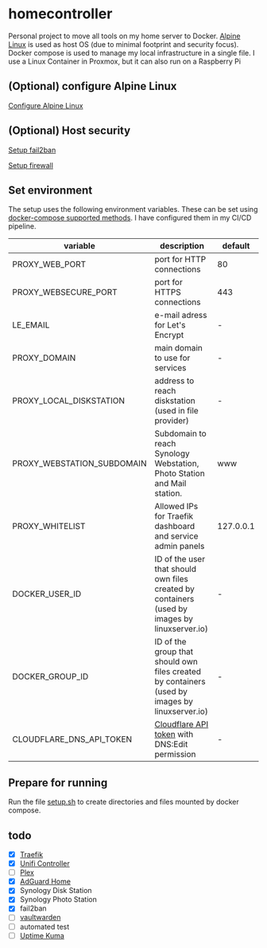 # homecontroller
Personal project to move all tools on my home server to Docker. [Alpine Linux](https://alpinelinux.org/) is used as host OS (due to minimal footprint and security focus). Docker compose is used to manage my local infrastructure in a single file. I use a Linux Container in Proxmox, but it can also run on a Raspberry Pi

## (Optional) configure Alpine Linux
[Configure Alpine Linux](https://github.com/dannybouwers/homecontroller/wiki/Configure-Alpine-Linux)

## (Optional) Host security
[Setup fail2ban](https://github.com/dannybouwers/homecontroller/wiki/Setup-fail2ban)

[Setup firewall](https://github.com/dannybouwers/homecontroller/wiki/Setup-firewall)

## Set environment
The setup uses the following environment variables. These can be set using [docker-compose supported methods](https://docs.docker.com/compose/environment-variables/). I have configured them in my CI/CD pipeline.

| variable | description | default |
| -------- | ----------- | ------- |
| PROXY_WEB_PORT | port for HTTP connections | 80 |
| PROXY_WEBSECURE_PORT | port for HTTPS connections | 443 |
| LE_EMAIL | e-mail adress for Let's Encrypt | - |
| PROXY_DOMAIN | main domain to use for services | - |
| PROXY_LOCAL_DISKSTATION | address to reach diskstation (used in file provider) | - |
| PROXY_WEBSTATION_SUBDOMAIN | Subdomain to reach Synology Webstation, Photo Station and Mail station. | www |
| PROXY_WHITELIST | Allowed IPs for Traefik dashboard and service admin panels | 127.0.0.1 |
| DOCKER_USER_ID | ID of the user that should own files created by containers (used by images by linuxserver.io) | - |
| DOCKER_GROUP_ID | ID of the group that should own files created by containers (used by images by linuxserver.io) | - |
| CLOUDFLARE_DNS_API_TOKEN | [Cloudflare API token](https://dash.cloudflare.com/profile/api-tokens) with DNS:Edit permission | - |

## Prepare for running
Run the file [setup.sh](setup.sh) to create directories and files mounted by docker compose.

## todo
- [X] [Traefik](https://hub.docker.com/_/traefik/)
- [X] [Unifi Controller](https://github.com/linuxserver/docker-unifi-controller)
- [ ] [Plex](https://github.com/linuxserver/docker-plex)
- [X] [AdGuard Home](https://github.com/AdguardTeam/AdGuardHome/wiki/Docker)
- [X] Synology Disk Station
- [X] Synology Photo Station
- [X] fail2ban
- [ ] [vaultwarden](https://github.com/dani-garcia/vaultwarden)
- [ ] automated test
- [ ] [Uptime Kuma](https://github.com/louislam/uptime-kuma/wiki/%F0%9F%94%A7-How-to-Install)